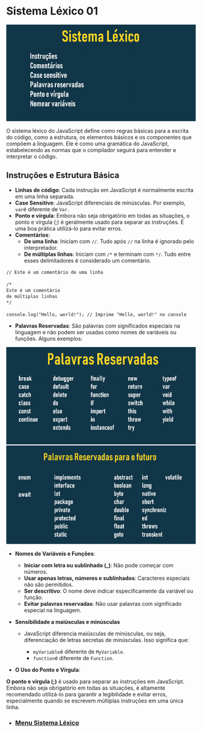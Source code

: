 # Sistema Léxico 01

<img src="../img/sistema-lexico-01.PNG">

O sistema léxico do JavaScript define como regras básicas para a escrita do código, como a estrutura, os elementos básicos e os componentes que compõem a linguagem. Ele é como uma gramática do JavaScript, estabelecendo as normas que o compilador seguirá para entender e interpretar o código.

## Instruções e Estrutura Básica

- **Linhas de código**: Cada instrução em JavaScript é normalmente escrita em uma linha separada.
- **Case Sensitive**: JavaScript diferenciais de minúsculas. Por exemplo, `var`é diferente de `Var`.
- **Ponto e vírgula**: Embora não seja obrigatório em todas as situações, o ponto e vírgula (;) é geralmente usado para separar as instruções. É uma boa prática utilizá-lo para evitar erros.
- **Comentários**:
    - **De uma linha**: Iniciam com `//`. Tudo após `//` na linha é ignorado pelo interpretador.
    - **De múltiplas linhas**: Iniciam com `/*` e terminam com `*/`. Tudo entre esses delimitadores é considerado um comentário.

```
// Este é um comentário de uma linha

/*
Este é um comentário
de múltiplas linhas
*/

console.log("Hello, world!"); // Imprime "Hello, world!" no console
```

- **Palavras Reservadas**:
São palavras com significados especiais na linguagem e não podem ser usadas como nomes de variáveis ​​ou funções. Alguns exemplos:

<img src="../img/sistema-lexico-02.PNG">
<img src="../img/sistema-lexico-03.PNG">

- **Nomes de Variáveis ​​e Funções**:
    - **Iniciar com letra ou sublinhado (_)**: Não pode começar com números.
    - **Usar apenas letras, números e sublinhados**: Caracteres especiais não são permitidos.
    - **Ser descritivo**: O nome deve indicar especificamente da variável ou função.
    - **Evitar palavras reservadas**: Não usar palavras com significado especial na linguagem.

- **Sensibilidade a maiúsculas e minúsculas**
    - JavaScript diferencia maiúsculas de minúsculas, ou seja, diferenciação de letras secretas de minúsculas. Isso significa que:

        - `myVariable`é diferente de `MyVariable`.
        - `function`é diferente de `Function`.

- **O Uso do Ponto e Vírgula**:

**O ponto e vírgula (;)** é usado para separar as instruções em JavaScript. Embora não seja obrigatório em todas as situações, é altamente recomendado utilizá-lo para garantir a legibilidade e evitar erros, especialmente quando se escrevem múltiplas instruções em uma única linha.

- ### [Menu Sistema Léxico](menu.md)